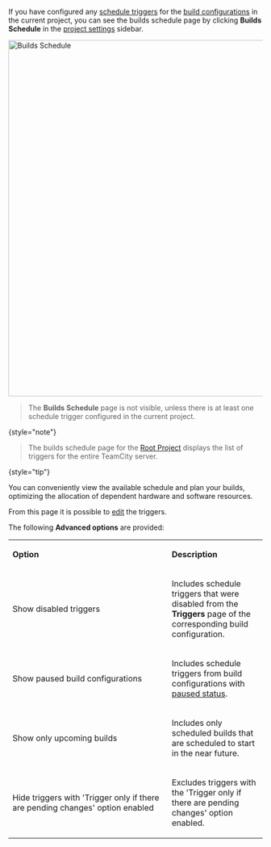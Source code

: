[//]: # (title: Builds Schedule)
[//]: # (auxiliary-id: Builds Schedule)

If you have configured any [schedule triggers](configuring-schedule-triggers.md) for the [build configurations](managing-builds.md) in the current project, you can see the builds schedule page by clicking **Builds Schedule** in the [project settings](project-administrator-guide.md#Edit+and+View+Modes) sidebar.

<img src="dk-builds-schedule.png" width="706" alt="Builds Schedule"/>

> The **Builds Schedule** page is not visible, unless there is at least one schedule trigger configured in the current project.
> 
{style="note"}

> The builds schedule page for the [Root Project](project.md#Root+Project) displays the list of triggers for the entire TeamCity server.
> 
{style="tip"}

You can conveniently view the available schedule and plan your builds, optimizing the allocation of dependent hardware and software resources.

From this page it is possible to [edit](configuring-build-triggers.md) the triggers.

The following **Advanced options** are provided:

<table>
<tr>
<td width="300"><p><b>Option</b></p></td>
<td><p><b>Description</b></p></td>
</tr>

<tr>
<td><p>Show disabled triggers</p></td>
<td><p>Includes schedule triggers that were disabled from the <b>Triggers</b> page of the corresponding build configuration.</p></td>
</tr>

<tr>
<td><p>Show paused build configurations</p></td>
<td><p>Includes schedule triggers from build configurations with <a href="changing-build-configuration-status.md#Pausing+Build+Configuration">paused status</a>.</p></td>
</tr>

<tr>
<td><p>Show only upcoming builds</p></td>
<td><p>Includes only scheduled builds that are scheduled to start in the near future.</p></td>
</tr>

<tr>
<td><p>Hide triggers with 'Trigger only if there are pending changes' option enabled</p></td>
<td><p>Excludes triggers with the 'Trigger only if there are pending changes' option enabled.</p></td>
</tr>

</table>
